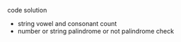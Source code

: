 code solution
- string vowel and consonant count 
- number or string palindrome or not palindrome check
